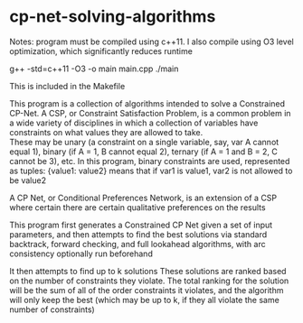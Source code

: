 # cp-net-solving-algorithms

Notes:
 program must be compiled using c++11.  I also compile using O3 level optimization, which significantly reduces runtime
 
 g++ -std=c++11 -O3 -o main main.cpp
 ./main
 
 This is included in the Makefile
 
 This program is a collection of algorithms intended to solve a Constrained CP-Net.
 A CSP, or Constraint Satisfaction Problem, is a common problem in a wide variety of disciplines in which a collection of variables have constraints on what values they are allowed to take.  
 These may be unary (a constraint on a single variable, say, var A cannot equal 1), binary (if A = 1, B cannot equal 2), ternary (if A = 1 and B = 2, C cannot be 3), etc.
 In this program, binary constraints are used, represented as tuples:
 {value1: value2} means that if var1 is value1, var2 is not allowed to be value2
 
 A CP Net, or Conditional Preferences Network, is an extension of a CSP where certain there are certain qualitative preferences on the results
 
 This program first generates a Constrained CP Net given a set of input parameters, and then attempts to find the best solutions via standard backtrack, forward checking, and full lookahead algorithms, with arc consistency optionally run beforehand
 
 It then attempts to find up to k solutions
 These solutions are ranked based on the number of constraints they violate.  The total ranking for the solution will be the sum of all of the order constraints it violates, and the algorithm will only keep the best (which may be up to k, if they all violate the same number of constraints)

